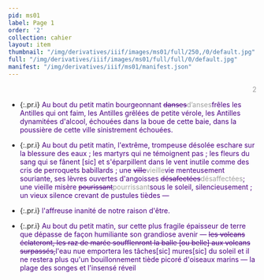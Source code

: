 ```yaml
---
pid: ms01
label: Page 1
order: '2'
collection: cahier
layout: item
thumbnail: "/img/derivatives/iiif/images/ms01/full/250,/0/default.jpg"
full: "/img/derivatives/iiif/images/ms01/full/full/0/default.jpg"
manifest: "/img/derivatives/iiif/ms01/manifest.json"
---
```


<div align="right" style='color:#9E9E9E'>2</div> 

- {:.pr.i} <span style='color:#4B0082'>Au bout du petit matin bourgeonnant <del style='color:#4B0082'>danses</del><add style='color:#9E9E9E'>d’anses</add>frêles les Antilles qui ont faim, les Antilles grêlées de petite vérole, les Antilles dynamitées d'alcool, échouées dans la boue de cette baie, dans la poussière de cette ville sinistrement échouées.</span>

- {:.pr.i} <span style='color:#000080'><span style='color:#4B0082'>Au bout du petit matin, l'extrême, trompeuse désolée eschare sur la blessure des eaux ; les martyrs qui ne témoignent pas ; les fleurs du sang qui se fânent [sic] et s'éparpillent dans le vent inutile comme des cris de perroquets babillards ; une <del style='color:#4B0082'>ville</del><add style='color:#9E9E9E'>vieille</add>vie menteusement souriante, ses lèvres ouvertes d'angoisses <del style='color:#4B0082'>désafectées</del><add style='color:#9E9E9E'>désaffectées</add>; une vieille misère <del style='color:#4B0082'>pourissant</del><add style='color:#9E9E9E'>pourrissant</add>sous le soleil, silencieusement ; un vieux silence crevant de pustules tièdes —</span>

- {:.pr.i} <span style='color:#4B0082'>l'affreuse inanité de notre raison d'être.

- {:.pr.i} <span style='color:#4B0082'>Au bout du petit matin, sur cette plus fragile épaisseur de terre que dépasse de façon humiliante son grandiose avenir — <del style='color:#4B0082'>les volcans éclateront, les raz de marée souffle<del style='color:#4B0082'>n</del>ront la balle [ou belle] aux volcans surpassés,</del>l'eau nue emportera les tâches[sic] mures[sic] du soleil et il ne restera plus qu'un bouillonnement tiède picoré d'oiseaux marins — la plage des songes et l'insensé réveil
